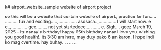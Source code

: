 k# airport_website_sample
website of airport project

so this will be a website that contain website of airport., practice for fun.....
..........
fun and exciting.....,...............
asdsada..,..............
I will start now. e e..,.............
gee.........
not yet startedeee............
e.
Sigh..
.
geez
March 19, 2025 - Its nanay's birthday! happy 65th birthday nanay I love you. wishing you good health!. its 3:30 am here, may duty pako 6 am karon. I hope indi ko mag overtime. hay buhay. . .
...
..
